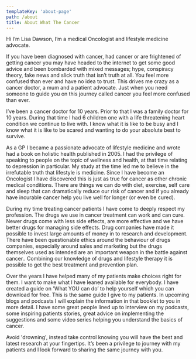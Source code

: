 ```yaml
---
templateKey: 'about-page'
path: /about
title: About What The Cancer
---
```

Hi I’m Lisa Dawson, I’m a medical Oncologist and lifestyle medicine advocate.




If you have been diagnosed with cancer, had cancer or are frightened of
getting cancer you may have headed to the internet to get some good advice and
been bombarded with mixed messages; hype, conspiracy theory, fake news and
slick truth that isn’t truth at all. You feel more confused than ever and have
no idea to trust. This drives me crazy as a cancer doctor, a mum and a patient
advocate. Just when you need someone to guide you on this journey called
cancer you feel more confused than ever.




I’ve been a cancer doctor for 10 years. Prior to that I was a family doctor
for 10 years. During that time I had 6 children one with a life threatening
heart condition we continue to live with. I know what it is like to be busy
and I know what it is like to be scared and wanting to do your absolute best
to survive. 


As a GP I became a passionate advocate of lifestyle medicine and wrote had a
book on holistic health published in 2005. I had the privilege of speaking to
people on the topic of wellness and health, at that time relating to
depression in particular. My study at the time led me to believe in the
irrefutable truth that lifestyle is medicine. Since I have become an
Oncologist I have discovered this is just as true for cancer as other chronic
medical conditions. There are things we can do with diet, exercise, self care
and sleep that can dramatically reduce our risk of cancer and if you already
have incurable cancer help you live well for longer (or even be cured).




During my time treating cancer patients I have come to deeply respect my
profession. The drugs we use in cancer treatment can work and can cure. Newer
drugs come with less side effects, are more effective and we have better drugs
for managing side effects. Drug companies have made it possible to invest
large amounts of money in to research and development. There have been
questionable ethics around the behaviour of drugs companies, especially around
sales and marketing but the drugs themselves used as intended are an important
weapon in the battle against cancer.. Combining our knowledge of drugs and
lifestyle therapy it is possible to get the best treatment and prevention
plan.




Over the years I have helped many of my patients make choices right for them.
I want to make what I have leaned available for everybody. I have created a
guide on 'What YOU can do’ to help yourself which you can download for free.
This is the same guide I give to my patients. In upcoming blogs and podcasts I
will explain the information in that booklet to you in more detail. I have
some great people lined up to interview on my podcasts, some inspiring
patients stories, great advice on implementing the suggestions and some video
series helping you understand the basics of cancer.




Avoid 'drowning', instead take control knowing you will have the best and
latest research at your fingertips. It’s been a privilege to journey with my
patients and I look forward to sharing the same journey with you.